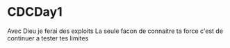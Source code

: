 # CDCDay1
Avec Dieu je ferai des exploits
La seule facon de connaitre ta force c'est de continuer a tester tes limites

